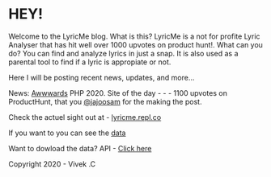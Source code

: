 # HEY!
Welcome to the LyricMe blog.
What is this?
LyricMe is a not for profite Lyric Analyser that has hit well over 1000 upvotes on product hunt!.
What can you do?
You can find and analyze lyrics in just a snap. It is also used as a parental tool to find if a lyric is appropiate or not.

Here I will be posting recent news, updates, and more...

News: [Awwwards](https://awwwards.com) PHP 2020. Site of the day - - - 1100 upvotes on ProductHunt, that you [@jajoosam](https://twitter.com/jajoosam) for the making the post.

Check the actuel sight out at - [lyricme.repl.co](https://lyricme.repl.co)

If you want to you can see the [data](https://lyricme.repl.co/data/AFINN.json)

Want to dowload the data?
API - [Click here](https://lyricme.github.io/api/v1)

Copyright 2020 - Vivek .C
